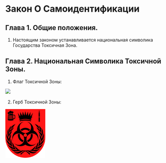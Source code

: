 # Закон О Самоидентификации

## Глава 1. Общие положения.

1. Настоящим законом устанавливается национальная символика Государства Токсичная Зона.

## Глава 2. Национальная Символика Токсичной Зоны.

1. Флаг Токсичной Зоны: 

<img src="флаг_тз.png" width=50%/>

2. Герб Токсичной Зоны:

<img src="герб_тз.png" width=25%/>
